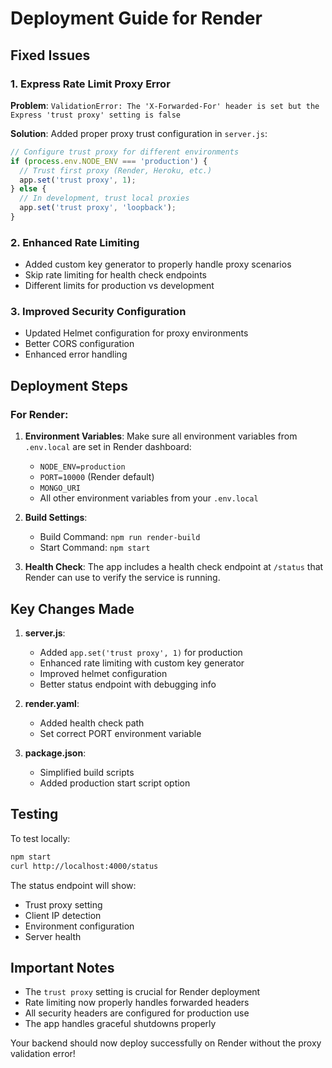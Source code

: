 # Deployment Guide for Render

## Fixed Issues

### 1. Express Rate Limit Proxy Error
**Problem**: `ValidationError: The 'X-Forwarded-For' header is set but the Express 'trust proxy' setting is false`

**Solution**: Added proper proxy trust configuration in `server.js`:
```javascript
// Configure trust proxy for different environments
if (process.env.NODE_ENV === 'production') {
  // Trust first proxy (Render, Heroku, etc.)
  app.set('trust proxy', 1);
} else {
  // In development, trust local proxies
  app.set('trust proxy', 'loopback');
}
```

### 2. Enhanced Rate Limiting
- Added custom key generator to properly handle proxy scenarios
- Skip rate limiting for health check endpoints
- Different limits for production vs development

### 3. Improved Security Configuration
- Updated Helmet configuration for proxy environments
- Better CORS configuration
- Enhanced error handling

## Deployment Steps

### For Render:

1. **Environment Variables**: Make sure all environment variables from `.env.local` are set in Render dashboard:
   - `NODE_ENV=production`
   - `PORT=10000` (Render default)
   - `MONGO_URI`
   - All other environment variables from your `.env.local`

2. **Build Settings**:
   - Build Command: `npm run render-build`
   - Start Command: `npm start`

3. **Health Check**: The app includes a health check endpoint at `/status` that Render can use to verify the service is running.

## Key Changes Made

1. **server.js**:
   - Added `app.set('trust proxy', 1)` for production
   - Enhanced rate limiting with custom key generator
   - Improved helmet configuration
   - Better status endpoint with debugging info

2. **render.yaml**:
   - Added health check path
   - Set correct PORT environment variable

3. **package.json**:
   - Simplified build scripts
   - Added production start script option

## Testing

To test locally:
```bash
npm start
curl http://localhost:4000/status
```

The status endpoint will show:
- Trust proxy setting
- Client IP detection
- Environment configuration
- Server health

## Important Notes

- The `trust proxy` setting is crucial for Render deployment
- Rate limiting now properly handles forwarded headers
- All security headers are configured for production use
- The app handles graceful shutdowns properly

Your backend should now deploy successfully on Render without the proxy validation error!
